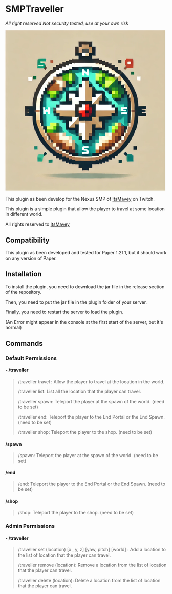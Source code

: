 # SMPTraveller

*All right reserved*
*Not security tested, use at your own risk*

<img src="logo.png" width="500" height="auto">

This plugin as been develop for the Nexus SMP of [ItsMavey](https://twitch.tv/itsmavey) on Twitch.

This plugin is a simple plugin that allow the player to travel at some location in different world.

All rights reserved to [ItsMavey](https://twitch.tv/itsmavey)

## Compatibility

This plugin as been developed and tested for Paper 1.21.1, but it should work on any version of Paper.

## Installation

To install the plugin, you need to download the jar file in the release section of the repository.

Then, you need to put the jar file in the plugin folder of your server.

Finally, you need to restart the server to load the plugin.

(An Error might appear in the console at the first start of the server, but it's normal)

## Commands 

### Default Permissions

#### - /traveller

> /traveller travel <location>: Allow the player to travel at the location in the world. 
> 
> /traveller list: List all the location that the player can travel.
> 
> /traveller spawn: Teleport the player at the spawn of the world. (need to be set)
> 
> /traveller end: Teleport the player to the End Portal or the End Spawn. (need to be set)
> 
> /traveller shop: Teleport the player to the shop. (need to be set)
> 

#### /spawn

> 
> /spawn: Teleport the player at the spawn of the world. (need to be set)


#### /end

> /end: Teleport the player to the End Portal or the End Spawn. (need to be set)


#### /shop

> /shop: Teleport the player to the shop. (need to be set)


### Admin Permissions

#### - /traveller

> /traveller set (location) [x , y, z] [yaw, pitch] [world] : Add a location to the list of location that the player can travel.
>
> /traveller remove (location): Remove a location from the list of location that the player can travel.
>
> /traveller delete (location): Delete a location from the list of location that the player can travel.

